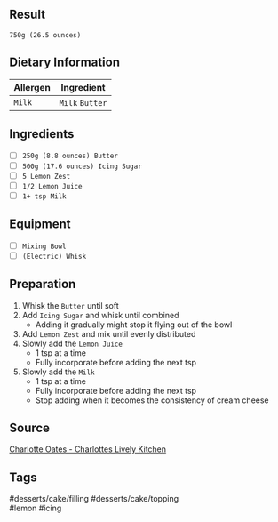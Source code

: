 ## Result
`750g (26.5 ounces)`
## Dietary Information
| Allergen | Ingredient |
| -------- | ------ |
| `Milk`   | `Milk` `Butter` |
## Ingredients
- [ ] `250g (8.8 ounces) Butter`
- [ ] `500g (17.6 ounces) Icing Sugar`
- [ ] `5 Lemon Zest`
- [ ] `1/2 Lemon Juice`
- [ ] `1+ tsp Milk`
## Equipment
- [ ] `Mixing Bowl`
- [ ] `(Electric) Whisk`
## Preparation
1. Whisk the `Butter` until soft
2. Add `Icing Sugar` and whisk until combined
   - Adding it gradually might stop it flying out of the bowl
3. Add `Lemon Zest` and mix until evenly distributed
4. Slowly add the `Lemon Juice`
   - 1 tsp at a time
   - Fully incorporate before adding the next tsp
5. Slowly add the `Milk`
   - 1 tsp at a time
   - Fully incorporate before adding the next tsp
   - Stop adding when it becomes the consistency of cream cheese
## Source
[Charlotte Oates - Charlottes Lively Kitchen](https://charlotteslivelykitchen.com/lemon-buttercream/)
## Tags
#desserts/cake/filling #desserts/cake/topping<br>
#lemon #icing
